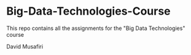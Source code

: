 # Big-Data-Technologies-Course
This repo contains all the assignments for the "Big Data Technologies" course

David Musafiri
